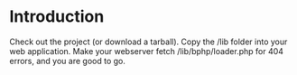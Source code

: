 # Introduction #

Check out the project (or download a tarball). Copy the /lib folder into your web application. Make your webserver fetch /lib/bphp/loader.php for 404 errors, and you are good to go.